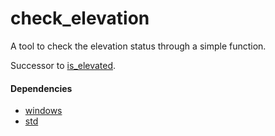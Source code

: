 # check_elevation
A tool to check the elevation status through a simple function.

Successor to [is_elevated](https://crates.io/crates/is_elevated).

#### Dependencies
- [windows](https://crates.io/crates/windows)
- [std](https://doc.rust-lang.org/std/)
